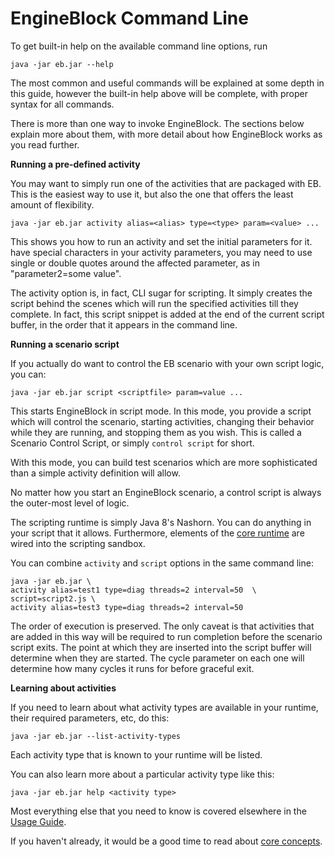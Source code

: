 # EngineBlock Command Line

To get built-in help on the available command line options, run

~~~
java -jar eb.jar --help
~~~

The most common and useful commands will be explained at some depth in this guide, however
the built-in help above will be complete, with proper syntax for all commands.

There is more than one way to invoke EngineBlock. The sections below explain more about them, with more detail about how EngineBlock works as you read further.

__Running a pre-defined activity__

You may want to simply run one of the activities that are packaged with EB. This is the easiest way to use it, but also the one that offers the least amount of flexibility.

~~~
java -jar eb.jar activity alias=<alias> type=<type> param=<value> ...
~~~

This shows you how to run an activity and set the initial parameters for it.
have special characters in your activity parameters, you may need to use single or double quotes around the affected parameter, as in "parameter2=some value".

The activity option is, in fact, CLI sugar for scripting. It simply creates the script behind the scenes which will run the specified activities till they complete. In fact, this script snippet
is added at the end of the current script buffer, in the order that it appears in the command line.

__Running a scenario script__

If you actually do want to control the EB scenario with your own script logic, you can:

~~~
java -jar eb.jar script <scriptfile> param=value ...
~~~

This starts EngineBlock in script mode. In this mode, you provide a script which will control the scenario, starting activities, changing their behavior while they are running, and stopping them as you wish. This is called a Scenario Control Script, or simply `control script` for short.


With this mode, you can build test scenarios which are more sophisticated than a simple activity definition will allow. 

No matter how you start an EngineBlock scenario, a control script is always the outer-most level of logic.

The scripting runtime is simply Java 8's Nashorn. You can do anything in your script that it allows. Furthermore, elements of the [core runtime](core_concepts.md) are wired into the scripting sandbox. 

You can combine ``activity`` and ``script`` options in the same command line:

~~~
java -jar eb.jar \
activity alias=test1 type=diag threads=2 interval=50  \
script=script2.js \
activity alias=test3 type=diag threads=2 interval=50 
~~~

The order of execution is preserved. The only caveat is that activities that are added
in this way will be required to run completion before the scenario script exits. The point
at which they are inserted into the script buffer will determine when they are started. The
cycle parameter on each one will determine how many cycles it runs for before graceful exit.

__Learning about activities__

If you need to learn about what activity types are available in your runtime, their required parameters, etc, do this:

    java -jar eb.jar --list-activity-types
    
Each activity type that is known to your runtime will be listed.

You can also learn more about a particular activity type like this:
~~~
java -jar eb.jar help <activity type>
~~~

Most everything else that you need to know is covered elsewhere in the [Usage Guide](usage_guide.md). 

If you haven't already, it would be a good time to read about [core concepts](core_concepts.md).

